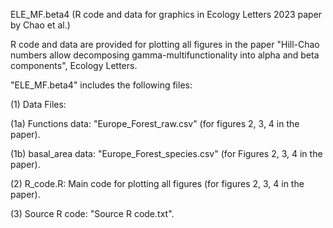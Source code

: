 ELE_MF.beta4 (R code and data for graphics in Ecology Letters 2023 paper by Chao et al.)

R code and data are provided for plotting all figures in the paper "Hill-Chao numbers allow decomposing gamma-multifunctionality into alpha and beta components", Ecology Letters. 

"ELE_MF.beta4" includes the following files:

(1) Data Files: 

(1a) Functions data: "Europe_Forest_raw.csv" (for figures 2, 3, 4 in the paper). 

(1b) basal_area data: "Europe_Forest_species.csv" (for Figures 2, 3, 4 in the paper).

(2) R_code.R: Main code for plotting all figures (for figures 2, 3, 4 in the paper).

(3) Source R code: "Source R code.txt".

